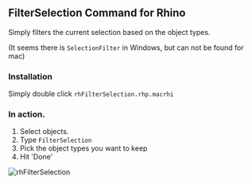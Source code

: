 ## FilterSelection Command for Rhino

Simply filters the current selection based on the object types.

(It seems there is `SelectionFilter` in Windows, but can not be found for mac)


### Installation

Simply double click `rhFilterSelection.rhp.macrhi`

### In action.

1. Select objects.
2. Type `FilterSelection`
3. Pick the object types you want to keep
4. Hit 'Done'

![rhFilterSelection](https://user-images.githubusercontent.com/317202/63788007-ace47080-c8ec-11e9-8436-6764e947374c.gif)

